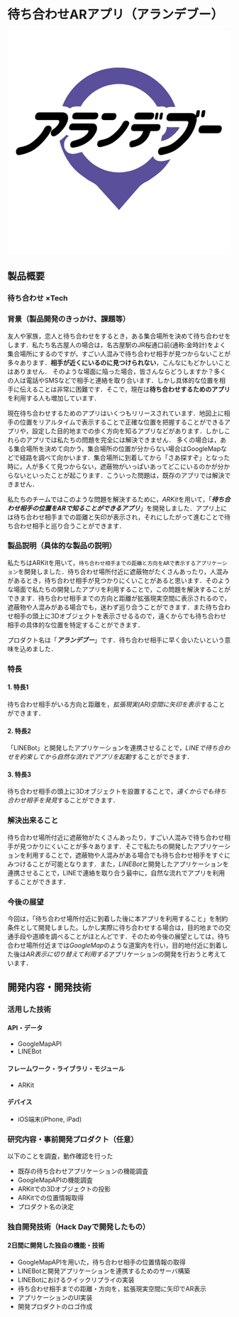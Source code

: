 # 待ち合わせARアプリ（アランデブー）

[![アランデブー(ARendezvous)](logo.png)](https://www.youtube.com/watch?v=G5rULR53uMk)

## 製品概要
### 待ち合わせ ×Tech

### 背景（製品開発のきっかけ、課題等）
友人や家族，恋人と待ち合わせをするとき，ある集合場所を決めて待ち合わせをします．私たち名古屋人の場合は，名古屋駅のJR桜通口前(通称:金時計)をよく集合場所にするのですが，すごい人混みで待ち合わせ相手が見つからないことが多々あります．**相手が近くにいるのに見つけられない**，こんなにもどかしいことはありません．
そのような場面に陥った場合，皆さんならどうしますか？多くの人は電話やSMSなどで相手と連絡を取り合います．しかし具体的な位置を相手に伝えることは非常に困難です．そこで，現在は**待ち合わせするためのアプリ**を利用する人も増加しています．<p>
現在待ち合わせするためのアプリはいくつもリリースされています．地図上に相手の位置をリアルタイムで表示することで正確な位置を把握することができるアプリや，設定した目的地までの歩く方向を知るアプリなどがあります．しかしこれらのアプリでは私たちの問題を完全には解決できません．
多くの場合は，ある集合場所を決めて向かう，集合場所の位置が分からない場合はGoogleMapなどで経路を調べて向かいます．集合場所に到着してから「さあ探すぞ」となった時に，人が多くて見つからない，遮蔽物がいっぱいあってどこにいるのかが分からないといったことが起こります．こういった問題は，既存のアプリでは解決できません．<p>
私たちのチームではこのような問題を解決するために，*ARKit*を用いて，「***待ち合わせ相手の位置をARで知ることができるアプリ***」を開発しました．アプリ上には待ち合わせ相手までの距離と矢印が表示され，それにしたがって進むことで待ち合わせ相手と巡り合うことができます．<p>




### 製品説明（具体的な製品の説明）
私たちはARKitを用いて，`待ち合わせ相手までの距離と方向をARで表示するアプリケーション`を開発しました．待ち合わせ場所付近に遮蔽物がたくさんあったり，人混みがあるとき，待ち合わせ相手が見つかりにくいことがあると思います．そのような場面で私たちの開発したアプリを利用することで，この問題を解決することができます．待ち合わせ相手までの方向と距離が拡張現実空間に表示されるので，遮蔽物や人混みがある場合でも，迷わず巡り合うことができます．また待ち合わせ相手の頭上に3Dオブジェクトを表示させるるので，遠くからでも待ち合わせ相手の具体的な位置を特定することができます．<p>
プロダクト名は「***アランデブー***」です．待ち合わせ相手に早く会いたいという意味を込めました．


### 特長

#### 1. 特長1
待ち合わせ相手がいる方向と距離を，*拡張現実(AR)空間に矢印を表示*することができます．

#### 2. 特長2
「LINEBot」と開発したアプリケーションを連携させることで，*LINEで待ち合わせを約束してから自然な流れでアプリを起動*することができます．
#### 3. 特長3
待ち合わせ相手の頭上に3Dオブジェクトを設置することで，*遠くからでも待ち合わせ相手を発見*することができます．

### 解決出来ること
待ち合わせ場所付近に遮蔽物がたくさんあったり，すごい人混みで待ち合わせ相手が見つかりにくいことが多々あります．そこで私たちの開発したアプリケーションを利用することで，遮蔽物や人混みがある場合でも待ち合わせ相手をすぐにみつけることが可能となります．また，*LINEBot*と開発したアプリケーションを連携させることで，LINEで連絡を取り合う最中に，自然な流れでアプリを利用することができます．

### 今後の展望
今回は，「待ち合わせ場所付近に到着した後に本アプリを利用すること」を制約条件として開発しました。しかし実際に待ち合わせする場合は，目的地までの交通手段や道順を調べることがほとんどです．そのため今後の展望としては，待ち合わせ場所付近までは*GoogleMap*のような道案内を行い，目的地付近に到着した後は*AR表示に切り替えて利用する*アプリケーションの開発を行おうと考えています．

## 開発内容・開発技術
### 活用した技術
#### API・データ
* GoogleMapAPI
* LINEBot


#### フレームワーク・ライブラリ・モジュール
* ARKit


#### デバイス
* iOS端末(iPhone, iPad) 


### 研究内容・事前開発プロダクト（任意）

以下のことを調査，動作確認を行った
* 既存の待ち合わせアプリケーションの機能調査
* GoogleMapAPIの機能調査
* ARKitでの3Dオブジェクトの投影
* ARKitでの位置情報取得
* プロダクト名の決定


### 独自開発技術（Hack Dayで開発したもの）
#### 2日間に開発した独自の機能・技術

* GoogleMapAPIを用いた，待ち合わせ相手の位置情報の取得
* LINEBotと開発アプリケーションを連携するためのサーバ構築
* LINEBotにおけるクイックリプライの実装
* 待ち合わせ相手までの距離・方向を，拡張現実空間に矢印でAR表示
* アプリケーションのUI実装
* 開発プロダクトのロゴ作成
